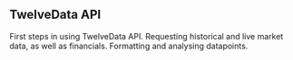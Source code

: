 TwelveData API
--------------
First steps in using TwelveData API. Requesting historical and live market data, as well as financials. Formatting and analysing datapoints.
